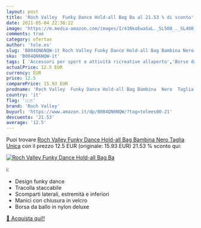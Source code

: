 ```yaml
---
layout: post
title: 'Roch Valley  Funky Dance Hold-all Bag Ba al 21.53 % di sconto'
date: 2021-05-04 22:38:22
image: 'https://m.media-amazon.com/images/I/41NkoEwaSaL._SL500_._SL400_.jpg'
comments: true
category: ofertas
author: 'tole.es'
slug: 'B004QN6NQW-it Roch Valley Funky Dance Hold-all Bag Bambina Nero Taglia...'
sku: 'B004QN6NQW-it'
tags: [ 'Accessori per sport e attività ricreative allaperto','Borse da palestra','Borsoni da palestra','Sport e tempo libero','roch valley', ]
actualPrice: 12.5 EUR
currency: EUR
price: 12.5
comparePrice: 15.93 EUR
prodname: 'Roch Valley  Funky Dance Hold-all Bag Bambina  Nero  Taglia Unica'
country: 'it'
flag: '🇮🇹'
brand: 'Roch Valley'
buyurl: 'https://www.amazon.it/dp/B004QN6NQW/?tag=tolees00-21'
descuento: '21.53'
average: '12.5'
---
```


Puoi trovare [Roch Valley  Funky Dance Hold-all Bag Bambina  Nero  Taglia Unica](https://www.amazon.it/dp/B004QN6NQW/?tag=tolees00-21) con il prezzo 12.5 EUR (originale: 15.93 EUR) 21.53 % sconto qui:

[![Roch Valley  Funky Dance Hold-all Bag Ba](https://m.media-amazon.com/images/I/41NkoEwaSaL._SL500_._SL400_.jpg)](https://www.amazon.it/dp/B004QN6NQW/?tag=tolees00-21)

ℹ️:

- Design funky dance
- Tracolla staccabile
- Scomparti laterali, estremità e inferiori
- Manici con chiusura in velcro
- Borsa da ballo in nylon deluxe

[🛒 Acquista qui!!](https://www.amazon.it/dp/B004QN6NQW/?tag=tolees00-21)

